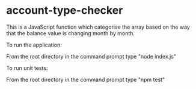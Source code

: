 # account-type-checker
This is a JavaScript function which categorise the array based on the way that the balance value is changing month by month.

To run the application:

From the root directory in the command prompt type "node index.js"

To run unit tests:

From the root directory in the command prompt type "npm test"
